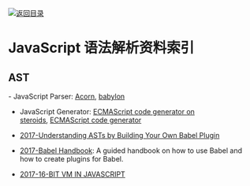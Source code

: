 [![返回目录](https://parg.co/UGo)](https://parg.co/b4z)

# JavaScript 语法解析资料索引

## AST

- JavaScript Parser: [Acorn](https://github.com/ternjs/acorn), [babylon](https://github.com/babel/babylon)

* JavaScript Generator: [ECMAScript code generator on steroids](https://github.com/inikulin/esotope), [ECMAScript code generator](https://github.com/estools/escodegen)

* [2017-Understanding ASTs by Building Your Own Babel Plugin](https://www.sitepoint.com/understanding-asts-building-babel-plugin/)

* [2017-Babel Handbook](https://github.com/thejameskyle/babel-handbook): A guided handbook on how to use Babel and how to create plugins for Babel.

* [2017-16-BIT VM IN JAVASCRIPT](https://francisstokes.wordpress.com/2017/07/20/16-bit-vm-in-javascript/)
